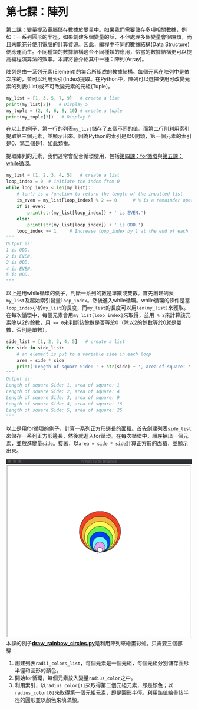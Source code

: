 # 第七課：陣列
[第二課：變量](/lesson2/)提及電腦儲存數據於變量中。如果我們需要儲存多項相關數據，例如：一系列圓形的半徑，如果創建多個變量的話，不但處理多個變量會很麻煩，而且未能充分使用電腦的計算資源。因此，編程中不同的數據結構(Data Structure)便應運而生。不同種類的數據結構適合不同種類的應用，恰當的數據結構更可以提高編程演算法的效率。本課將會介紹其中一種：陣列(Array)。

陣列是由一系列元素(Element)的集合所組成的數據結構。每個元素在陣列中是依次序的，並可以利用索引(Index)提取。在Python中，陣列可以選擇使用可改變元素的列表(List)或不可改變元素的元組(Tuple)。

```python
my_list = [1, 3, 5, 7, 9]   # create a list
print(my_list[2])   # Display 5
my_tuple = (2, 4, 6, 8, 10) # create a tuple
print(my_tuple[3])   # Display 8
```
在以上的例子，第一行的列表`my_list`儲存了五個不同的值。而第二行則利用索引提取第三個元素，並顯示出來。因為Python的索引是以0開頭，第一個元素的索引是0，第二個是1，如此類推。

提取陣列的元素，我們通常會配合循環使用，包括[第四課：for循環](/lesson4/)與[第五課：while循環](/lesson5/)。

```python
my_list = [1, 2, 3, 4, 5]   # create a list
loop_index = 0  # initiate the index from 0
while loop_index < len(my_list):
    # len() is a function to return the length of the inputted list
    is_even = my_list[loop_index] % 2 == 0      # % is a remainder operator
    if is_even:
        print(str(my_list[loop_index]) + ' is EVEN.')
    else:
        print(str(my_list[loop_index]) + ' is ODD.')
    loop_index += 1     # Increase loop_index by 1 at the end of each loop
"""
Output is:
1 is ODD.
2 is EVEN.
3 is ODD.
4 is EVEN.
5 is ODD.
"""
```
以上是用while循環的例子，判斷一系列的數是單數或雙數。首先創建列表`my_list`及起始索引變量`loop_index`。然後進入while循環。while循環的條件是當`loop_index`小於`my_list`的長度，而`my_list`的長度可以用`len(my_list)`來獲取。在每次循環中，每個元素會用`my_list[loop_index]`來取得，並用` % 2`來計算該元素除以2的餘數，用` == 0`來判斷該餘數是否等於0（除以2的餘數等於0就是雙數，否則是單數）。

```python
side_list = [1, 2, 3, 4, 5]   # create a list
for side in side_list:
    # an element is put to a variable side in each loop
    area = side * side
    print('Length of square Side: ' + str(side) + ', area of square: ' + str(area))
"""
Output is:
Length of square Side: 1, area of square: 1
Length of square Side: 2, area of square: 4
Length of square Side: 3, area of square: 9
Length of square Side: 4, area of square: 16
Length of square Side: 5, area of square: 25
"""
```
以上是用for循環的例子，計算一系列正方形邊長的面積。首先創建列表`side_list`來儲存一系列正方形邊長，然後就進入for循環。在每次循環中，順序抽出一個元素，並放進變量`side`。接著，以`area = side * side`計算正方形的面積，並顯示出來。

![Result of Rainbow Circles](draw_rainbow_circles.png)
本課的例子[**draw_rainbow_circles.py**](/lesson7/draw_rainbow_circles.py)是利用陣列來繪畫彩虹。只需要三個部驟：
1. 創建列表`radii_colors_list`，每個元素是一個元組，每個元組分別儲存圓形半徑和圓形的顏色。
2. 開始for循環，每個元素放入變量`radius_color`之中。
3. 利用索引，以`radius_color[1]`來取得第二個元組元素，即是顏色；以`radius_color[0]`來取得第一個元組元素，即是圓形半徑。利用該值繪畫該半徑的圓形並以顏色來填滿顏。